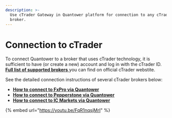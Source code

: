 ```yaml
---
description: >-
  Use cTrader Gateway in Quantower platform for connection to any cTrader's
  broker.
---
```


# Connection to cTrader

To connect Quantower to a broker that uses cTrader technology, it is sufficient to have (or create a new) account and log in with the cTrader ID. [**Full list of supported brokers** ](https://ctrader.com/featured-brokers/)you can find on official cTrader webstite.

See the detailed connection instructions of several cTrader brokers below:

* [**How to connect to FxPro via Quantower**](how-to-connect-to-fxpro-via-quantower.md)
* [**How to connect to Pepperstone via Quantower**](how-to-connect-to-pepperstone-via-quantower.md)
* [**How to connect to IC Markets via Quantower**](how-to-connect-to-ic-markets-via-quantower.md)

{% embed url="https://youtu.be/FqR1nqsjMrI" %}
